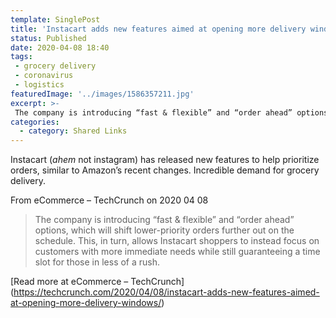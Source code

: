 ```yaml
---
template: SinglePost
title: 'Instacart adds new features aimed at opening more delivery windows'
status: Published
date: 2020-04-08 18:40
tags:
 - grocery delivery
 - coronavirus
 - logistics
featuredImage: '../images/1586357211.jpg'
excerpt: >-
 The company is introducing “fast & flexible” and “order ahead” options, which will shift lower-priority orders further out on the schedule. This, in turn, allows Instacart shoppers to instead focus on customers with more immediate needs while still guaranteeing a time slot for those in less of a rush.
categories:
  - category: Shared Links
---
```

Instacart (*ahem* not instagram) has released new features to help prioritize orders, similar to Amazon’s recent changes. Incredible demand for grocery delivery.

From eCommerce – TechCrunch on 2020 04 08
> The company is introducing “fast & flexible” and “order ahead” options, which will shift lower-priority orders further out on the schedule. This, in turn, allows Instacart shoppers to instead focus on customers with more immediate needs while still guaranteeing a time slot for those in less of a rush.

[Read more at eCommerce – TechCrunch] (https://techcrunch.com/2020/04/08/instacart-adds-new-features-aimed-at-opening-more-delivery-windows/)

